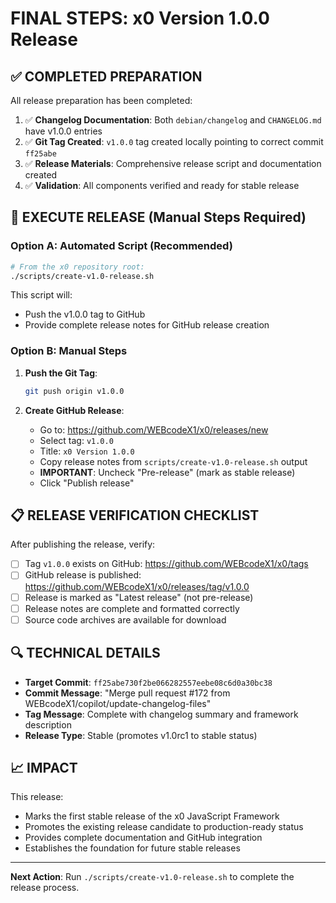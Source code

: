 # FINAL STEPS: x0 Version 1.0.0 Release

## ✅ COMPLETED PREPARATION

All release preparation has been completed:

1. ✅ **Changelog Documentation**: Both `debian/changelog` and `CHANGELOG.md` have v1.0.0 entries
2. ✅ **Git Tag Created**: `v1.0.0` tag created locally pointing to correct commit `ff25abe`  
3. ✅ **Release Materials**: Comprehensive release script and documentation created
4. ✅ **Validation**: All components verified and ready for stable release

## 🚀 EXECUTE RELEASE (Manual Steps Required)

### Option A: Automated Script (Recommended)

```bash
# From the x0 repository root:
./scripts/create-v1.0-release.sh
```

This script will:
- Push the v1.0.0 tag to GitHub
- Provide complete release notes for GitHub release creation

### Option B: Manual Steps

1. **Push the Git Tag**:
   ```bash
   git push origin v1.0.0
   ```

2. **Create GitHub Release**:
   - Go to: https://github.com/WEBcodeX1/x0/releases/new
   - Select tag: `v1.0.0`
   - Title: `x0 Version 1.0.0`
   - Copy release notes from `scripts/create-v1.0-release.sh` output
   - **IMPORTANT**: Uncheck "Pre-release" (mark as stable release)
   - Click "Publish release"

## 📋 RELEASE VERIFICATION CHECKLIST

After publishing the release, verify:

- [ ] Tag `v1.0.0` exists on GitHub: https://github.com/WEBcodeX1/x0/tags
- [ ] GitHub release is published: https://github.com/WEBcodeX1/x0/releases/tag/v1.0.0
- [ ] Release is marked as "Latest release" (not pre-release)
- [ ] Release notes are complete and formatted correctly
- [ ] Source code archives are available for download

## 🔍 TECHNICAL DETAILS

- **Target Commit**: `ff25abe730f2be066282557eebe08c6d0a30bc38` 
- **Commit Message**: "Merge pull request #172 from WEBcodeX1/copilot/update-changelog-files"
- **Tag Message**: Complete with changelog summary and framework description
- **Release Type**: Stable (promotes v1.0rc1 to stable status)

## 📈 IMPACT

This release:
- Marks the first stable release of the x0 JavaScript Framework  
- Promotes the existing release candidate to production-ready status
- Provides complete documentation and GitHub integration
- Establishes the foundation for future stable releases

---

**Next Action**: Run `./scripts/create-v1.0-release.sh` to complete the release process.